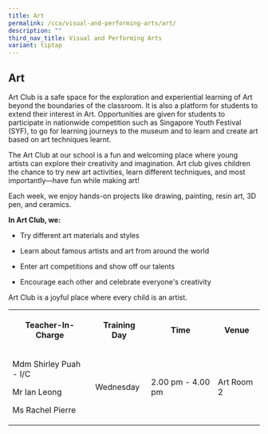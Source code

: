 ```yaml
---
title: Art
permalink: /cca/visual-and-performing-arts/art/
description: ""
third_nav_title: Visual and Performing Arts
variant: tiptap
---
```

<h2><strong>Art</strong>&nbsp;</h2>
<p>Art Club is a safe space for the exploration and experiential learning
of Art beyond the boundaries of the classroom. It is also a platform for
students to extend their interest in Art. Opportunities are given for students
to participate in nationwide competition such as Singapore Youth Festival
(SYF), to go for learning journeys to the museum and to learn and create
art based on art techniques learnt.</p>
<p>The Art Club at our school is a fun and welcoming place where young artists
can explore their creativity and imagination. Art club gives children the
chance to try new art activities, learn different techniques, and most
importantly—have fun while making art!</p>
<p>Each week, we enjoy hands-on projects like drawing, painting, resin art,
3D pen, and ceramics.</p>
<p><strong>In Art Club, we:</strong>
</p>
<ul data-tight="true" class="tight">
<li>
<p>Try different art materials and styles</p>
</li>
<li>
<p>Learn about famous artists and art from around the world</p>
</li>
<li>
<p>Enter art competitions and show off our talents</p>
</li>
<li>
<p>Encourage each other and celebrate everyone's creativity</p>
</li>
</ul>
<p>Art Club is a joyful place where every child is an artist.</p>
<table style="minWidth: 100px">
<colgroup>
<col>
<col>
<col>
<col>
</colgroup>
<tbody>
<tr>
<th rowspan="1" colspan="1">
<p>Teacher-In-Charge</p>
</th>
<th rowspan="1" colspan="1">
<p>Training Day</p>
</th>
<th rowspan="1" colspan="1">
<p>Time</p>
</th>
<th rowspan="1" colspan="1">
<p>Venue</p>
</th>
</tr>
<tr>
<td rowspan="1" colspan="1">
<p>Mdm Shirley Puah - I/C</p>
<p>Mr Ian Leong</p>
<p>Ms Rachel Pierre</p>
</td>
<td rowspan="1" colspan="1">
<p>Wednesday
<br>
</p>
</td>
<td rowspan="1" colspan="1">
<p>2.00 pm - 4.00 pm
<br>
</p>
</td>
<td rowspan="1" colspan="1">
<p>Art Room 2</p>
</td>
</tr>
</tbody>
</table>
<p></p>